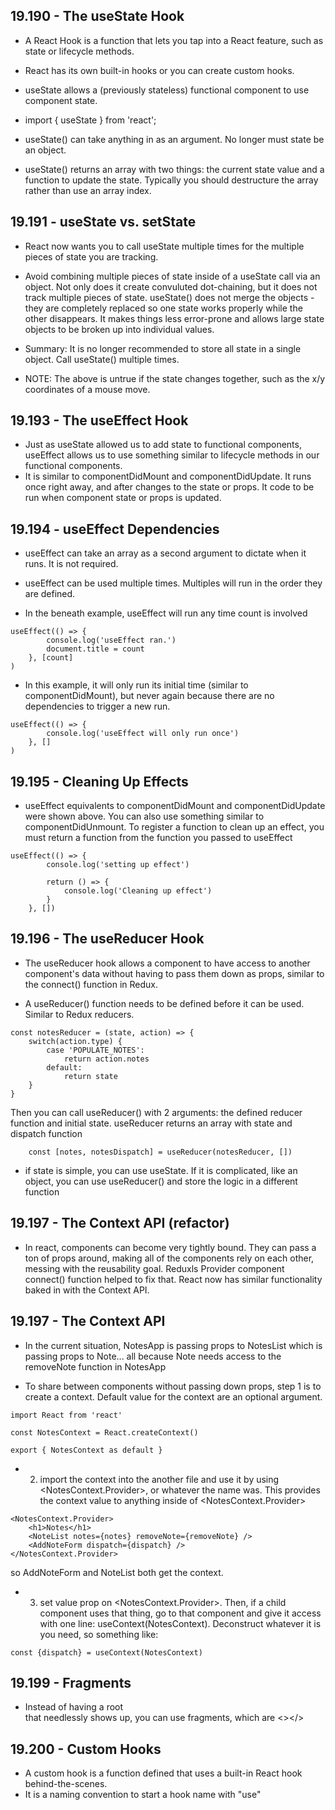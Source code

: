 ## 19.190 - The useState Hook
- A React Hook is a function that lets you tap into a React feature, such as state or lifecycle methods.

- React has its own built-in hooks or you can create custom hooks.

- useState allows a (previously stateless) functional component to use component state.

- import { useState } from 'react';

- useState() can take anything in as an argument. No longer must state be an object.

- useState() returns an array with two things: the current state value and a function to update the state. Typically you should destructure the array rather than use an array index.

## 19.191 - useState vs. setState
- React now wants you to call useState multiple times for the multiple pieces of state you are tracking.

- Avoid combining multiple pieces of state inside of a useState call via an object. Not only does it create convuluted dot-chaining, but it does not track multiple pieces of state. useState() does not merge the objects - they are completely replaced so one state works properly while the other disappears. It makes things less error-prone and allows large state objects to be broken up into individual values.

- Summary: It is no longer recommended to store all state in a single object. Call useState() multiple times.

- NOTE: The above is untrue if the state changes together, such as the x/y coordinates of a mouse move.

## 19.193 - The useEffect Hook
- Just as useState allowed us to add state to functional components, useEffect allows us to use something similar to lifecycle methods in our functional components. 
- It is similar to componentDidMount and componentDidUpdate. It runs once right away, and after changes to the state or props. It code to be run when component state or props is updated.

## 19.194 - useEffect Dependencies
- useEffect can take an array as a second argument to dictate when it runs. It is not required.

- useEffect can be used multiple times. Multiples will run in the order they are defined.

- In the beneath example, useEffect will run any time count is involved

```
useEffect(() => {
        console.log('useEffect ran.')
        document.title = count
    }, [count]
)
```

- In this example, it will only run its initial time (similar to componentDidMount), but never again because there are no dependencies to trigger a new run.

```
useEffect(() => {
        console.log('useEffect will only run once')
    }, []
)
```

## 19.195 - Cleaning Up Effects
- useEffect equivalents to componentDidMount and componentDidUpdate were shown above. You can also use something similar to componentDidUnmount. To register a function to clean up an effect, you must return a function from the function you passed to useEffect

```
useEffect(() => {
        console.log('setting up effect')

        return () => {
            console.log('Cleaning up effect')
        }
    }, [])
```

## 19.196 - The useReducer Hook
- The useReducer hook allows a component to have access to another component's data without having to pass them down as props, similar to the connect() function in Redux.

- A useReducer() function needs to be defined before it can be used. Similar to Redux reducers.
```
const notesReducer = (state, action) => {
    switch(action.type) {
        case 'POPULATE_NOTES':
            return action.notes
        default:
            return state
    }
}
```

Then you can call useReducer() with 2 arguments: the defined reducer function and initial state. useReducer returns an array with state and dispatch function

```
    const [notes, notesDispatch] = useReducer(notesReducer, [])
```

- if state is simple, you can use useState. If it is complicated, like an object, you can use useReducer() and store the logic in a different function

## 19.197 - The Context API (refactor)
- In react, components can become very tightly bound. They can pass a ton of props around, making all of the components rely on each other, messing with the reusability goal. Reduxls Provider component connect() function helped to fix that. React now has similar functionality baked in with the Context API.

## 19.197 - The Context API
- In the current situation, NotesApp is passing props to NotesList which is passing props to Note... all because Note needs access to the removeNote function in NotesApp 

- To share between components without passing down props, step 1 is to create a context. Default value for the context are an optional argument.

```
import React from 'react'

const NotesContext = React.createContext()

export { NotesContext as default }
```

- 2) import the context into the another file and use it by using <NotesContext.Provider>, or whatever the name was. This provides the context value to anything inside of <NotesContext.Provider>

```
<NotesContext.Provider>
    <h1>Notes</h1>
    <NoteList notes={notes} removeNote={removeNote} />
    <AddNoteForm dispatch={dispatch} />
</NotesContext.Provider>
```

so AddNoteForm and NoteList both get the context.

- 3) set value prop on <NotesContext.Provider>. Then, if a child component uses that thing, go to that component and give it access with one line: useContext(NotesContext). Deconstruct whatever it is you need, so something like:

```
const {dispatch} = useContext(NotesContext)
```

## 19.199 - Fragments
- Instead of having a root <div></div> that needlessly shows up, you can use fragments, which are <></>

## 19.200 - Custom Hooks
- A custom hook is a function defined that uses a built-in React hook behind-the-scenes.
- It is a naming convention to start a hook name with "use"